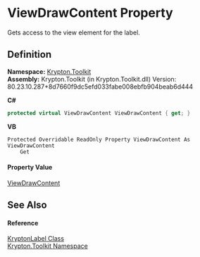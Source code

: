 # ViewDrawContent Property


Gets access to the view element for the label.



## Definition
**Namespace:** <a href="79d2eac2-21f4-54ff-7552-b20c33c30600.md">Krypton.Toolkit</a>  
**Assembly:** Krypton.Toolkit (in Krypton.Toolkit.dll) Version: 80.23.10.287+8d7660f9dc5efd033fabe008ebfb904beab6d444

**C#**
``` C#
protected virtual ViewDrawContent ViewDrawContent { get; }
```
**VB**
``` VB
Protected Overridable ReadOnly Property ViewDrawContent As ViewDrawContent
	Get
```



#### Property Value
<a href="295b6d58-8430-473c-df05-9ab6f30975ab.md">ViewDrawContent</a>

## See Also


#### Reference
<a href="6b0e116b-30e6-1894-69e8-1e46ed4f6987.md">KryptonLabel Class</a>  
<a href="79d2eac2-21f4-54ff-7552-b20c33c30600.md">Krypton.Toolkit Namespace</a>  
